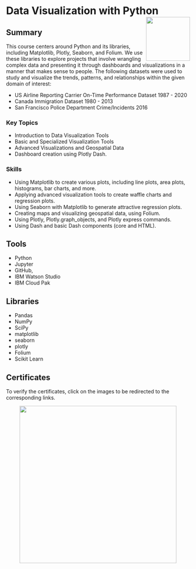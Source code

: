 # Data Visualization with Python <img src="https://raw.githubusercontent.com/roshangrewal/IBM-Data-Science-Professional-Certification/master/IBM-Banner.png" align="right" width="120" />

## Summary

This course centers around Python and its libraries, including Matplotlib, Plotly, Seaborn, and Folium. We use these libraries to explore projects that involve wrangling complex data and presenting it through dashboards and visualizations in a manner that makes sense to people. The following datasets were used to study and visualize the trends, patterns, and relationships within the given domain of interest:

- US Airline Reporting Carrier On-Time Performance Dataset 1987 - 2020
- Canada Immigration Dataset 1980 - 2013
- San Francisco Police Department Crime/Incidents 2016


### Key Topics

- Introduction to Data Visualization Tools
- Basic and Specialized Visualization Tools
- Advanced Visualizations and Geospatial Data
- Dashboard creation using Plotly Dash.

### Skills

- Using Matplotlib to create various plots, including line plots, area plots, histograms, bar charts, and more.
- Applying advanced visualization tools to create waffle charts and regression plots.
- Using Seaborn with Matplotlib to generate attractive regression plots.
- Creating maps and visualizing geospatial data, using Folium.
- Using Plotly, Plotly.graph_objects, and Plotly express commands.
- Using Dash and basic Dash components (core and HTML).

## Tools

- Python
- Jupyter
- GitHub, 
- IBM Watson Studio
- IBM Cloud Pak


## Libraries

- Pandas
- NumPy
- SciPy
- matplotlib
- seaborn
- plotly
- Folium
- Scikit Learn


## Certificates

To verify the certificates, click on the images to be redirected to the corresponding links.

 <p align="middle">
  <a href="https://www.coursera.org/account/accomplishments/verify/772R323E57TW"><img src="https://s3.amazonaws.com/coursera_assets/meta_images/generated/CERTIFICATE_LANDING_PAGE/CERTIFICATE_LANDING_PAGE~772R323E57TW/CERTIFICATE_LANDING_PAGE~772R323E57TW.jpeg" height="430"></a>
</p>




